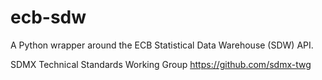 # ecb-sdw
A Python wrapper around the ECB Statistical Data Warehouse (SDW) API.

SDMX Technical Standards Working Group
https://github.com/sdmx-twg
